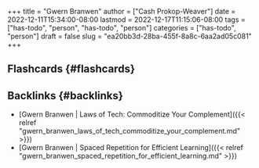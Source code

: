 +++
title = "Gwern Branwen"
author = ["Cash Prokop-Weaver"]
date = 2022-12-11T15:34:00-08:00
lastmod = 2022-12-17T11:15:06-08:00
tags = ["has-todo", "person", "has-todo", "person"]
categories = ["has-todo", "person"]
draft = false
slug = "ea20bb3d-28ba-455f-8a8c-6aa2ad05c081"
+++

## Flashcards {#flashcards}


## Backlinks {#backlinks}

-   [Gwern Branwen | Laws of Tech: Commoditize Your Complement]({{< relref "gwern_branwen_laws_of_tech_commoditize_your_complement.md" >}})
-   [Gwern Branwen | Spaced Repetition for Efficient Learning]({{< relref "gwern_branwen_spaced_repetition_for_efficient_learning.md" >}})
